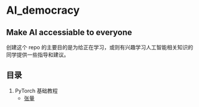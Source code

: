 # AI_democracy
Make AI accessiable to everyone
-------------------------------------
创建这个 repo 的主要目的是为给正在学习，或则有兴趣学习人工智能相关知识的同学提供一些指导和建议。

## 目录

1. PyTorch 基础教程
   - [张量]()
